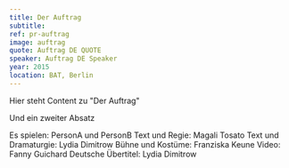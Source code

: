 ```yaml
---
title: Der Auftrag
subtitle:
ref: pr-auftrag
image: auftrag
quote: Auftrag DE QUOTE
speaker: Auftrag DE Speaker
year: 2015
location: BAT, Berlin
---
```


Hier steht Content zu "Der Auftrag"

Und ein zweiter Absatz

Es spielen: PersonA und PersonB
Text und Regie: Magali Tosato
Text und Dramaturgie: Lydia Dimitrow
Bühne und Kostüme: Franziska Keune
Video: Fanny Guichard
Deutsche Übertitel: Lydia Dimitrow
